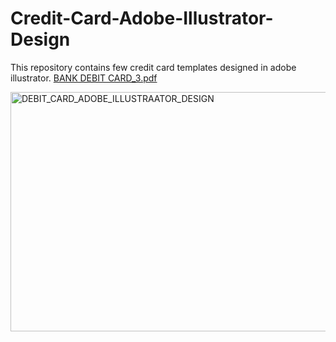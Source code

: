 # Credit-Card-Adobe-Illustrator-Design
This repository contains few credit card templates designed in adobe illustrator.
[BANK DEBIT CARD_3.pdf](https://github.com/user-attachments/files/21456078/BANK.DEBIT.CARD_3.pdf)

<img width="695" height="383" alt="DEBIT_CARD_ADOBE_ILLUSTRAATOR_DESIGN" src="https://github.com/user-attachments/assets/0222ba48-e1ea-4851-9ece-dbca6d107f8d" />
